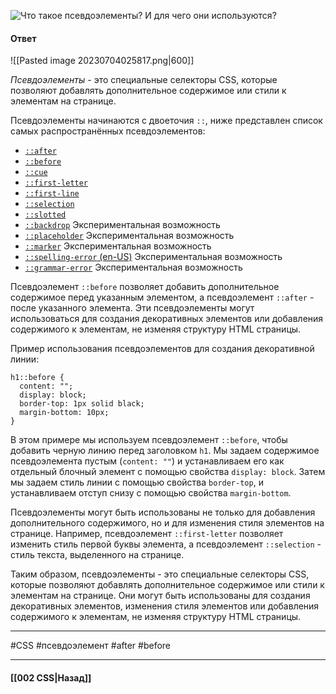 ![Что такое псевдоэлементы? И для чего они используются?](https://youtu.be/rlWgI7AvV18?t=355)

#### Ответ

![[Pasted image 20230704025817.png|600]]

*Псевдоэлементы* - это специальные селекторы CSS, которые позволяют добавлять дополнительное содержимое или стили к элементам на странице. 

Псевдоэлементы начинаются с двоеточия `::`, ниже представлен список самых распространённых псевдоэлементов:

- [`::after`](https://developer.mozilla.org/ru/docs/Web/CSS/::after)
- [`::before`](https://developer.mozilla.org/ru/docs/Web/CSS/::before)
- [`::cue`](https://developer.mozilla.org/ru/docs/Web/CSS/::cue)
- [`::first-letter`](https://developer.mozilla.org/ru/docs/Web/CSS/::first-letter)
- [`::first-line`](https://developer.mozilla.org/ru/docs/Web/CSS/::first-line)
- [`::selection`](https://developer.mozilla.org/ru/docs/Web/CSS/::selection)
- [`::slotted`](https://developer.mozilla.org/ru/docs/Web/CSS/::slotted)
- [`::backdrop`](https://developer.mozilla.org/ru/docs/Web/CSS/::backdrop) Экспериментальная возможность
- [`::placeholder`](https://developer.mozilla.org/ru/docs/Web/CSS/::placeholder) Экспериментальная возможность
- [`::marker`](https://developer.mozilla.org/ru/docs/Web/CSS/::marker) Экспериментальная возможность
- [`::spelling-error` (en-US)](https://developer.mozilla.org/en-US/docs/Web/CSS/::spelling-error "Currently only available in English (US)") Экспериментальная возможность
- [`::grammar-error`](https://developer.mozilla.org/ru/docs/Web/CSS/::grammar-error) Экспериментальная возможность

Псевдоэлемент `::before` позволяет добавить дополнительное содержимое перед указанным элементом, а псевдоэлемент `::after` - после указанного элемента. Эти псевдоэлементы могут использоваться для создания декоративных элементов или добавления содержимого к элементам, не изменяя структуру HTML страницы.

Пример использования псевдоэлементов для создания декоративной линии:

```
h1::before {
  content: "";
  display: block;
  border-top: 1px solid black;
  margin-bottom: 10px;
}
```

В этом примере мы используем псевдоэлемент `::before`, чтобы добавить черную линию перед заголовком `h1`. Мы задаем содержимое псевдоэлемента пустым (`content: ""`) и устанавливаем его как отдельный блочный элемент с помощью свойства `display: block`. Затем мы задаем стиль линии с помощью свойства `border-top`, и устанавливаем отступ снизу с помощью свойства `margin-bottom`.

Псевдоэлементы могут быть использованы не только для добавления дополнительного содержимого, но и для изменения стиля элементов на странице. Например, псевдоэлемент `::first-letter` позволяет изменить стиль первой буквы элемента, а псевдоэлемент `::selection` - стиль текста, выделенного на странице.

Таким образом, псевдоэлементы - это специальные селекторы CSS, которые позволяют добавлять дополнительное содержимое или стили к элементам на странице. Они могут быть использованы для создания декоративных элементов, изменения стиля элементов или добавления содержимого к элементам, не изменяя структуру HTML страницы.

___
#CSS #псевдоэлемент #after #before 

___

#### [[002 CSS|Назад]]